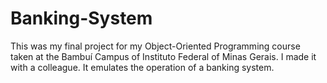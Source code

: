 # Banking-System
 This was my final project for my Object-Oriented Programming course taken at the Bambuí Campus of Instituto Federal of Minas Gerais. I made it with a colleague. It emulates the operation of a banking system.